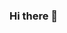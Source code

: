 ### Hi there 👋

<!--
**mattalto/mattalto** is a ✨ _special_ ✨ repository because its `README.md` (this file) appears on your GitHub profile.

Here are some ideas to get you started:

- 🔭 I’m currently working on ... Tech Elevator's precourse work prior to
      attending their coding bootcamp.
- 🌱 I’m currently learning ... The basics of software development
      (problem sets, jargon, and everything in between).
- 👯 I’m looking to collaborate on ... coding practices and/or lifting weights!
- 🤔 I’m looking for help with ... my precourse work...
- 💬 Ask me about ... Where to find a good donut in Pittsburgh.
- 📫 Contact: mcaaltomare@gmail.com
- 😄 Pronouns: (he/him)
- ⚡ Fun fact: I played the drums and various other percussion instruments semi-professionally
     prior to this career change.
-->
